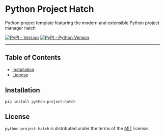 # Python Project Hatch
Python project template featuring the modern and extensible Python project manager hatch

[![PyPI - Version](https://img.shields.io/pypi/v/python-project-hatch.svg)](https://pypi.org/project/python-project-hatch)
[![PyPI - Python Version](https://img.shields.io/pypi/pyversions/python-project-hatch.svg)](https://pypi.org/project/python-project-hatch)

-----

## Table of Contents

- [Installation](#installation)
- [License](#license)

## Installation

```console
pip install python-project-hatch
```

## License

`python-project-hatch` is distributed under the terms of the [MIT](https://spdx.org/licenses/MIT.html) license.
